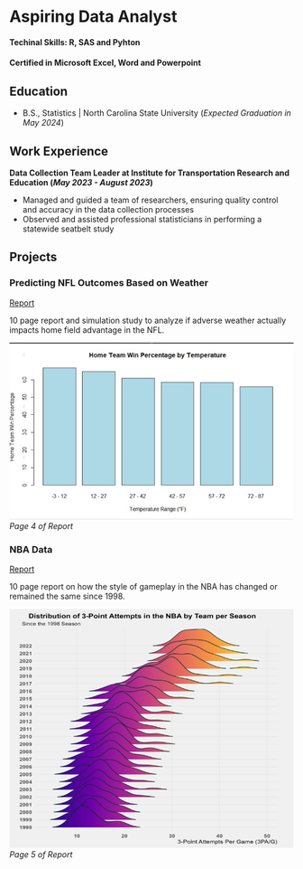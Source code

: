 # Aspiring Data Analyst 

#### Techinal Skills: R, SAS and Pyhton
#### Certified in Microsoft Excel, Word and Powerpoint

## Education 
- B.S., Statistics | North Carolina State University (_Expected Graduation in May 2024_)

## Work Experience
**Data Collection Team Leader at Institute for Transportation Research and Education (_May 2023 - August 2023_)**
- Managed and guided a team of researchers, ensuring quality control and accuracy in the data collection processes
- Observed and assisted professional statisticians in performing a statewide seatbelt study

## Projects 
### Predicting NFL Outcomes Based on Weather
[Report](Predicting_NFL_Outcomes_Based_on_Weather.pdf)

10 page report and simulation study to analyze if adverse weather actually impacts home field advantage in the NFL.

![Home Team Win Percentage by Temperature](Weather_Graph.png)
_Page 4 of Report_

### NBA Data
[Report](NBA_Data_Report.pdf)

10 page report on how the style of gameplay in the NBA has changed or remained the same since 1998.

![Distribution of 3-Point Attempts in the NBA by Team Per Season](NBA__Image.png)
_Page 5 of Report_
